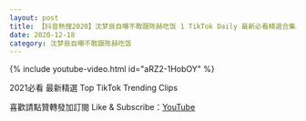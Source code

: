 ```yaml
---
layout: post
title: 【抖音熱搜2020】沈梦辰自曝不敢跟陈赫吃饭 1 TikTok Daily 最新必看精選合集2020 12 18
date: 2020-12-18
category: 沈梦辰自曝不敢跟陈赫吃饭
---
```


{% include youtube-video.html id="aRZ2-1HobOY" %}

2021必看 最新精選 Top TikTok Trending Clips

喜歡請點贊轉發加訂閱 Like & Subscribe：[YouTube](https://www.youtube.com/channel/UCAoR7VcanIPd04uEq_GIylA/videos)

